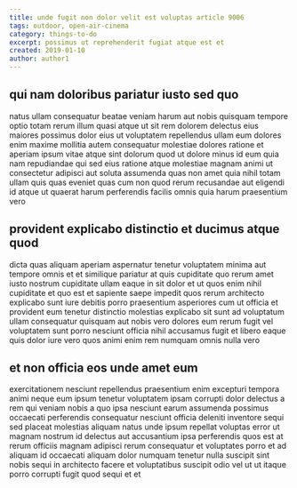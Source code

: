 ```yaml
---
title: unde fugit non dolor velit est voluptas article 9006
tags: outdoor, open-air-cinema
category: things-to-do
excerpt: possimus ut reprehenderit fugiat atque est et
created: 2019-01-10
author: author1
---
```


## qui nam doloribus pariatur iusto sed quo

natus ullam consequatur beatae veniam harum aut nobis quisquam tempore optio totam rerum illum quasi atque ut sit rem dolorem delectus eius maiores possimus dolor eius ut voluptatem repellendus ullam eum dolores enim maxime mollitia autem consequatur molestiae dolores ratione et aperiam ipsum vitae atque sint dolorum quod ut dolore minus id eum quia nam repudiandae qui sed eius ratione atque molestiae magnam animi ut consectetur adipisci aut soluta assumenda quas non amet quia nihil totam ullam quis quas eveniet quas cum non quod rerum recusandae aut eligendi id atque ut quaerat harum perferendis facilis omnis quia harum praesentium vero

## provident explicabo distinctio et ducimus atque quod

dicta quas aliquam aperiam aspernatur tenetur voluptatem minima aut tempore omnis et et similique pariatur at quis cupiditate quo rerum amet iusto nostrum cupiditate ullam eaque in sit dolor et ut quos enim nihil cupiditate et quo est et sapiente saepe impedit quos rerum architecto explicabo sunt iure debitis porro praesentium asperiores cum ut officia et provident eum tenetur distinctio molestias explicabo sit sunt ad voluptatum ullam consequatur quisquam aut nobis vero dolores eum rerum fugit vel voluptatem sunt porro nesciunt officia nihil accusamus fugit et libero eaque quis dolor iure vero quos animi enim rem numquam omnis nulla vero

## et non officia eos unde amet eum

exercitationem nesciunt repellendus praesentium enim excepturi tempora animi neque eum ipsum tenetur voluptatem ipsam corrupti dolor delectus a rem qui veniam nobis a quo ipsa nesciunt earum assumenda possimus occaecati perferendis consequatur nesciunt officia deleniti inventore sequi sed placeat molestias aliquam natus unde ipsum repellat voluptas error ut magnam nostrum id delectus aut accusantium ipsa perferendis quos est at rerum officiis magnam adipisci rerum consequatur et voluptates porro et ad aliquam id occaecati aliquam dolor numquam tenetur nulla suscipit sint nobis sequi in architecto facere et voluptatibus suscipit odio vel ut ut itaque porro corrupti fugit quod sequi et et
